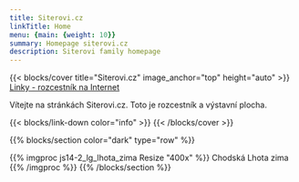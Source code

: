 ```yaml
---
title: Siterovi.cz
linkTitle: Home
menu: {main: {weight: 10}}
summary: Homepage siterovi.cz
description: Siterovi family homepage
---
```


{{< blocks/cover title="Siterovi.cz" image_anchor="top" height="auto" >}}
<a class="btn btn-lg btn-primary mb-3" href="https://helpdesk.zcu.cz/wiki/Public:Sitera/Linky">
  Linky - rozcestník na Internet
</a>
<p class="lead mt-3 mb-3">Vítejte na stránkách Siterovi.cz. Toto je rozcestník a výstavní plocha.</p>
{{< blocks/link-down color="info" >}}
{{< /blocks/cover >}}

{{% blocks/section color="dark" type="row" %}}

{{% imgproc js14-2_lg_lhota_zima Resize "400x" %}}
Chodská Lhota zima
{{% /imgproc %}}
{{% /blocks/section %}}
